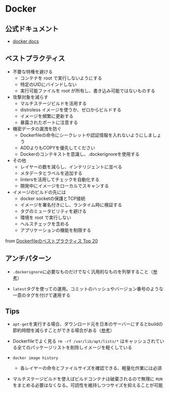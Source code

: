 # Docker
## 公式ドキュメント
- [docker docs](https://matsuand.github.io/docs.docker.jp.onthefly/)

## ベストプラクティス
- 不要な特権を避ける
  - コンテナを root で実行しないようにする
  - 特定のUIDにバインドしない
  - 実行可能ファイルを root が所有し、書き込み可能ではないものする
- 攻撃対象を減らす
  - マルチステージビルドを活用する
  - distroless イメージを使うか、ゼロからビルドする
  - イメージを頻繁に更新する
  - 暴露されたポートに注意する
- 機密データの漏洩を防ぐ
  - Dockerfileの命令にシークレットや認証情報を入れないようにしましょう
  - ADDよりもCOPYを優先してください
  - Dockerのコンテキストを意識し、.dockerignoreを使用する
- その他
  - レイヤーの数を減らし、インテリジェントに並べる
  - メタデータとラベルを追加する
  - lintersを活用してチェックを自動化する
  - 開発中にイメージをローカルでスキャンする
- イメージのビルドの先には
  - docker socketの保護とTCP接続
  - イメージを署名付きにし、ランタイム時に検証する
  - タグのミュータビリティを避ける
  - 環境を root で実行しない
  - ヘルスチェックを含める
  - アプリケーションの機能を制限する

from  [Dockerfileのベストプラクティス Top 20](https://sysdig.jp/blog/dockerfile-best-practices/)
## アンチパターン
- `.dockerignore`に必要なものだけでなく汎用的なものを列挙すること（[参考](https://qiita.com/munisystem/items/b0f08b28e8cc26132212#%E3%82%A2%E3%83%B3%E3%83%81%E3%83%91%E3%82%BF%E3%83%BC%E3%83%B3)）

- `latest`タグを使っての運用。コミットのハッシュやバージョン番号のような一意のタグを付けて運用する

## Tips
- `apt-get`を実行する場合、ダウンロード元を日本のサーバーにするとbuildの節約時間を減らすことができる場合がある（[参考](https://genzouw.com/entry/2019/09/04/085135/1718/)）

- Dockerfileでよく見る `rm -rf /var/lib/apt/lists/*` はキャッシュされている全てのパッケージリストを削除しイメージを軽くしている

- `docker image history`
  - 各レイヤーの命令とファイルサイズを確認できる、軽量化作業には必須

- マルチステージビルドを使えばビルドコンテナは破棄されるので無理に `RUN` をまとめる必要はなくなる。可読性を維持しつつサイズを抑えることが可能
